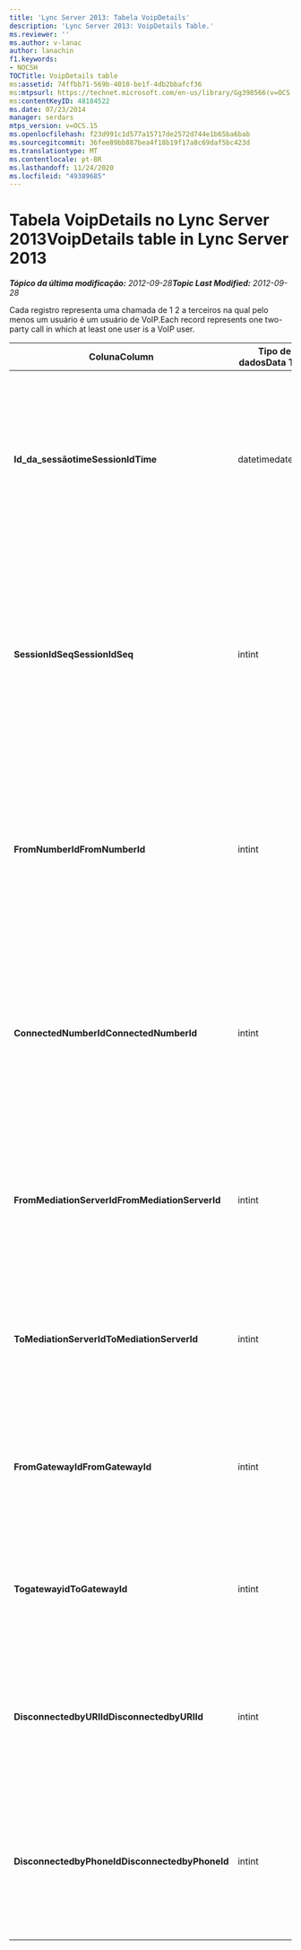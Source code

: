 ```yaml
---
title: 'Lync Server 2013: Tabela VoipDetails'
description: 'Lync Server 2013: VoipDetails Table.'
ms.reviewer: ''
ms.author: v-lanac
author: lanachin
f1.keywords:
- NOCSH
TOCTitle: VoipDetails table
ms:assetid: 74ffbb71-569b-4018-be1f-4db2bbafcf36
ms:mtpsurl: https://technet.microsoft.com/en-us/library/Gg398566(v=OCS.15)
ms:contentKeyID: 48184522
ms.date: 07/23/2014
manager: serdars
mtps_version: v=OCS.15
ms.openlocfilehash: f23d991c1d577a15717de2572d744e1b65ba6bab
ms.sourcegitcommit: 36fee89bb887bea4f18b19f17a8c69daf5bc423d
ms.translationtype: MT
ms.contentlocale: pt-BR
ms.lasthandoff: 11/24/2020
ms.locfileid: "49389685"
---
```

# <a name="voipdetails-table-in-lync-server-2013"></a><span data-ttu-id="48569-103">Tabela VoipDetails no Lync Server 2013</span><span class="sxs-lookup"><span data-stu-id="48569-103">VoipDetails table in Lync Server 2013</span></span>

<div data-xmlns="http://www.w3.org/1999/xhtml">

<div class="topic" data-xmlns="http://www.w3.org/1999/xhtml" data-msxsl="urn:schemas-microsoft-com:xslt" data-cs="https://msdn.microsoft.com/">

<div data-asp="https://msdn2.microsoft.com/asp">



</div>

<div id="mainSection">

<div id="mainBody"><span data-ttu-id="48569-104">

<span> </span></span><span class="sxs-lookup"><span data-stu-id="48569-104">

<span> </span></span></span>

<span data-ttu-id="48569-105">_**Tópico da última modificação:** 2012-09-28_</span><span class="sxs-lookup"><span data-stu-id="48569-105">_**Topic Last Modified:** 2012-09-28_</span></span>

<span data-ttu-id="48569-106">Cada registro representa uma chamada de 1 2 a terceiros na qual pelo menos um usuário é um usuário de VoIP.</span><span class="sxs-lookup"><span data-stu-id="48569-106">Each record represents one two-party call in which at least one user is a VoIP user.</span></span>


<table>
<colgroup>
<col style="width: 25%" />
<col style="width: 25%" />
<col style="width: 25%" />
<col style="width: 25%" />
</colgroup>
<thead>
<tr class="header">
<th><span data-ttu-id="48569-107">Coluna</span><span class="sxs-lookup"><span data-stu-id="48569-107">Column</span></span></th>
<th><span data-ttu-id="48569-108">Tipo de dados</span><span class="sxs-lookup"><span data-stu-id="48569-108">Data Type</span></span></th>
<th><span data-ttu-id="48569-109">Chave/índice</span><span class="sxs-lookup"><span data-stu-id="48569-109">Key/Index</span></span></th>
<th><span data-ttu-id="48569-110">Detalhes</span><span class="sxs-lookup"><span data-stu-id="48569-110">Details</span></span></th>
</tr>
</thead>
<tbody>
<tr class="odd">
<td><p><span data-ttu-id="48569-111"><strong>Id_da_sessãotime</strong></span><span class="sxs-lookup"><span data-stu-id="48569-111"><strong>SessionIdTime</strong></span></span></p></td>
<td><p><span data-ttu-id="48569-112">datetime</span><span class="sxs-lookup"><span data-stu-id="48569-112">datetime</span></span></p></td>
<td><p><span data-ttu-id="48569-113">Primária</span><span class="sxs-lookup"><span data-stu-id="48569-113">Primary</span></span></p></td>
<td><p><span data-ttu-id="48569-114">Tempo de solicitação de sessão.</span><span class="sxs-lookup"><span data-stu-id="48569-114">Time of session request.</span></span> <span data-ttu-id="48569-115">Usado em conjunto com o <strong>SessionIdSeq</strong> para identificar exclusivamente uma sessão.</span><span class="sxs-lookup"><span data-stu-id="48569-115">Used in conjunction with <strong>SessionIdSeq</strong> to uniquely identify a session.</span></span> <span data-ttu-id="48569-116">Consulte a <a href="lync-server-2013-dialogs-table.md">tabela de diálogos no Lync Server 2013</a> para obter mais informações.</span><span class="sxs-lookup"><span data-stu-id="48569-116">See the <a href="lync-server-2013-dialogs-table.md">Dialogs table in Lync Server 2013</a> for more information.</span></span></p></td>
</tr>
<tr class="even">
<td><p><span data-ttu-id="48569-117"><strong>SessionIdSeq</strong></span><span class="sxs-lookup"><span data-stu-id="48569-117"><strong>SessionIdSeq</strong></span></span></p></td>
<td><p><span data-ttu-id="48569-118">int</span><span class="sxs-lookup"><span data-stu-id="48569-118">int</span></span></p></td>
<td><p><span data-ttu-id="48569-119">Primária</span><span class="sxs-lookup"><span data-stu-id="48569-119">Primary</span></span></p></td>
<td><p><span data-ttu-id="48569-120">Número de identificação para identificar a sessão.</span><span class="sxs-lookup"><span data-stu-id="48569-120">ID number to identify the session.</span></span> <span data-ttu-id="48569-121">Usado em conjunto com a <strong>identificação_da_sessãotime</strong> para identificar exclusivamente uma sessão.</span><span class="sxs-lookup"><span data-stu-id="48569-121">Used in conjunction with <strong>SessionIdTime</strong> to uniquely identify a session.</span></span> <span data-ttu-id="48569-122">Consulte a <a href="lync-server-2013-dialogs-table.md">tabela de diálogos no Lync Server 2013</a> para obter mais informações.</span><span class="sxs-lookup"><span data-stu-id="48569-122">See the <a href="lync-server-2013-dialogs-table.md">Dialogs table in Lync Server 2013</a> for more information.</span></span></p></td>
</tr>
<tr class="odd">
<td><p><span data-ttu-id="48569-123"><strong>FromNumberId</strong></span><span class="sxs-lookup"><span data-stu-id="48569-123"><strong>FromNumberId</strong></span></span></p></td>
<td><p><span data-ttu-id="48569-124">int</span><span class="sxs-lookup"><span data-stu-id="48569-124">int</span></span></p></td>
<td><p><span data-ttu-id="48569-125">Exterior</span><span class="sxs-lookup"><span data-stu-id="48569-125">Foreign</span></span></p></td>
<td><p><span data-ttu-id="48569-126">Identificação de <strong>telefone</strong> do chamador.</span><span class="sxs-lookup"><span data-stu-id="48569-126"><strong>PhoneId</strong> of the caller.</span></span> <span data-ttu-id="48569-127">Consulte a <a href="lync-server-2013-phones-table.md">tabela de telefones no Lync Server 2013</a> para obter mais informações.</span><span class="sxs-lookup"><span data-stu-id="48569-127">See the <a href="lync-server-2013-phones-table.md">Phones table in Lync Server 2013</a> for more information.</span></span> <span data-ttu-id="48569-128">Se não for nulo e <strong>FromGatewayId</strong> não for nulo, o chamador será um usuário PSTN.</span><span class="sxs-lookup"><span data-stu-id="48569-128">If not NULL and <strong>FromGatewayId</strong> is not NULL, then the caller was a PSTN user.</span></span></p></td>
</tr>
<tr class="even">
<td><p><span data-ttu-id="48569-129"><strong>ConnectedNumberId</strong></span><span class="sxs-lookup"><span data-stu-id="48569-129"><strong>ConnectedNumberId</strong></span></span></p></td>
<td><p><span data-ttu-id="48569-130">int</span><span class="sxs-lookup"><span data-stu-id="48569-130">int</span></span></p></td>
<td><p><span data-ttu-id="48569-131">Exterior</span><span class="sxs-lookup"><span data-stu-id="48569-131">Foreign</span></span></p></td>
<td><p><span data-ttu-id="48569-132"><strong>Número de telefoneid</strong> do receptor da chamada.</span><span class="sxs-lookup"><span data-stu-id="48569-132"><strong>PhoneId</strong> of the call receiver.</span></span> <span data-ttu-id="48569-133">Consulte a <a href="lync-server-2013-phones-table.md">tabela de telefones no Lync Server 2013</a> para obter mais informações.</span><span class="sxs-lookup"><span data-stu-id="48569-133">See the <a href="lync-server-2013-phones-table.md">Phones table in Lync Server 2013</a> for more information.</span></span> <span data-ttu-id="48569-134">Se não for nulo e <strong>Togatewayid</strong> não for nulo, o receptor da chamada será um usuário PSTN.</span><span class="sxs-lookup"><span data-stu-id="48569-134">If not NULL and <strong>ToGatewayId</strong> is not NULL, then the call receiver was a PSTN user.</span></span></p></td>
</tr>
<tr class="odd">
<td><p><span data-ttu-id="48569-135"><strong>FromMediationServerId</strong></span><span class="sxs-lookup"><span data-stu-id="48569-135"><strong>FromMediationServerId</strong></span></span></p></td>
<td><p><span data-ttu-id="48569-136">int</span><span class="sxs-lookup"><span data-stu-id="48569-136">int</span></span></p></td>
<td><p><span data-ttu-id="48569-137">Exterior</span><span class="sxs-lookup"><span data-stu-id="48569-137">Foreign</span></span></p></td>
<td><p><span data-ttu-id="48569-138">O servidor de mediação do qual a chamada está vindo.</span><span class="sxs-lookup"><span data-stu-id="48569-138">The Mediation Server the call is coming from.</span></span> <span data-ttu-id="48569-139">Consulte a <a href="lync-server-2013-mediationservers-table.md">tabela MediationServers no Lync Server 2013</a> para obter mais informações.</span><span class="sxs-lookup"><span data-stu-id="48569-139">See the <a href="lync-server-2013-mediationservers-table.md">MediationServers table in Lync Server 2013</a> for more information.</span></span></p></td>
</tr>
<tr class="even">
<td><p><span data-ttu-id="48569-140"><strong>ToMediationServerId</strong></span><span class="sxs-lookup"><span data-stu-id="48569-140"><strong>ToMediationServerId</strong></span></span></p></td>
<td><p><span data-ttu-id="48569-141">int</span><span class="sxs-lookup"><span data-stu-id="48569-141">int</span></span></p></td>
<td><p><span data-ttu-id="48569-142">Exterior</span><span class="sxs-lookup"><span data-stu-id="48569-142">Foreign</span></span></p></td>
<td><p><span data-ttu-id="48569-143">O servidor de mediação chamado está indo para.</span><span class="sxs-lookup"><span data-stu-id="48569-143">The Mediation Server called is going to.</span></span> <span data-ttu-id="48569-144">Consulte a <a href="lync-server-2013-mediationservers-table.md">tabela MediationServers no Lync Server 2013</a> para obter mais informações.</span><span class="sxs-lookup"><span data-stu-id="48569-144">See the <a href="lync-server-2013-mediationservers-table.md">MediationServers table in Lync Server 2013</a> for more information.</span></span></p></td>
</tr>
<tr class="odd">
<td><p><span data-ttu-id="48569-145"><strong>FromGatewayId</strong></span><span class="sxs-lookup"><span data-stu-id="48569-145"><strong>FromGatewayId</strong></span></span></p></td>
<td><p><span data-ttu-id="48569-146">int</span><span class="sxs-lookup"><span data-stu-id="48569-146">int</span></span></p></td>
<td><p><span data-ttu-id="48569-147">Exterior</span><span class="sxs-lookup"><span data-stu-id="48569-147">Foreign</span></span></p></td>
<td><p><span data-ttu-id="48569-148">Gateway do qual a chamada está vindo.</span><span class="sxs-lookup"><span data-stu-id="48569-148">Gateway the call is coming from.</span></span> <span data-ttu-id="48569-149">Consulte a <a href="lync-server-2013-gateways-table.md">tabela gateways no Lync Server 2013</a> para obter mais informações.</span><span class="sxs-lookup"><span data-stu-id="48569-149">See the <a href="lync-server-2013-gateways-table.md">Gateways table in Lync Server 2013</a> for more information.</span></span></p></td>
</tr>
<tr class="even">
<td><p><span data-ttu-id="48569-150"><strong>Togatewayid</strong></span><span class="sxs-lookup"><span data-stu-id="48569-150"><strong>ToGatewayId</strong></span></span></p></td>
<td><p><span data-ttu-id="48569-151">int</span><span class="sxs-lookup"><span data-stu-id="48569-151">int</span></span></p></td>
<td><p><span data-ttu-id="48569-152">Exterior</span><span class="sxs-lookup"><span data-stu-id="48569-152">Foreign</span></span></p></td>
<td><p><span data-ttu-id="48569-153">Gateway em que a chamada vai.</span><span class="sxs-lookup"><span data-stu-id="48569-153">Gateway the call is going to.</span></span> <span data-ttu-id="48569-154">Consulte a <a href="lync-server-2013-gateways-table.md">tabela gateways no Lync Server 2013</a> para obter mais informações.</span><span class="sxs-lookup"><span data-stu-id="48569-154">See the <a href="lync-server-2013-gateways-table.md">Gateways table in Lync Server 2013</a> for more information.</span></span></p></td>
</tr>
<tr class="odd">
<td><p><span data-ttu-id="48569-155"><strong>DisconnectedbyURIId</strong></span><span class="sxs-lookup"><span data-stu-id="48569-155"><strong>DisconnectedbyURIId</strong></span></span></p></td>
<td><p><span data-ttu-id="48569-156">int</span><span class="sxs-lookup"><span data-stu-id="48569-156">int</span></span></p></td>
<td><p><span data-ttu-id="48569-157">Exterior</span><span class="sxs-lookup"><span data-stu-id="48569-157">Foreign</span></span></p></td>
<td><p><span data-ttu-id="48569-158">URI do usuário que desconectou a chamada, se o usuário tiver um URI.</span><span class="sxs-lookup"><span data-stu-id="48569-158">URI of the user who disconnected the call, if the user has a URI.</span></span> <span data-ttu-id="48569-159">Consulte a <a href="lync-server-2013-users-table.md">tabela usuários no Lync Server 2013</a> para obter mais informações.</span><span class="sxs-lookup"><span data-stu-id="48569-159">See the <a href="lync-server-2013-users-table.md">Users table in Lync Server 2013</a> for more information.</span></span></p></td>
</tr>
<tr class="even">
<td><p><span data-ttu-id="48569-160"><strong>DisconnectedbyPhoneId</strong></span><span class="sxs-lookup"><span data-stu-id="48569-160"><strong>DisconnectedbyPhoneId</strong></span></span></p></td>
<td><p><span data-ttu-id="48569-161">int</span><span class="sxs-lookup"><span data-stu-id="48569-161">int</span></span></p></td>
<td><p><span data-ttu-id="48569-162">Exterior</span><span class="sxs-lookup"><span data-stu-id="48569-162">Foreign</span></span></p></td>
<td><p><span data-ttu-id="48569-163">ID do telefone que desconectou a chamada foi desconectado de um telefone.</span><span class="sxs-lookup"><span data-stu-id="48569-163">ID of the phone that disconnected the call was disconnected from a phone.</span></span> <span data-ttu-id="48569-164">Consulte a <a href="lync-server-2013-phones-table.md">tabela de telefones no Lync Server 2013</a> para obter mais informações.</span><span class="sxs-lookup"><span data-stu-id="48569-164">See the <a href="lync-server-2013-phones-table.md">Phones table in Lync Server 2013</a> for more information.</span></span></p></td>
</tr>
</tbody>
</table><span data-ttu-id="48569-165">


</div>

<span> </span>

</div>

</div>

</span><span class="sxs-lookup"><span data-stu-id="48569-165">


</div>

<span> </span>

</div>

</div>

</span></span></div>


